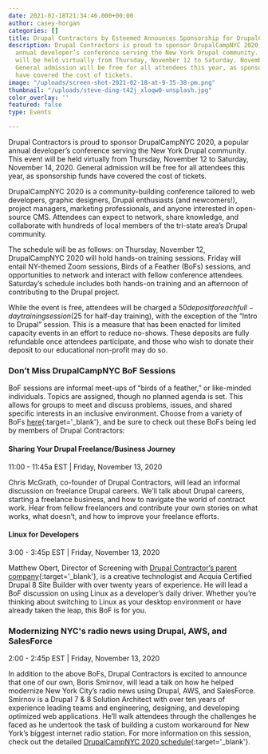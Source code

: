 ```yaml
---
date: 2021-02-18T21:34:46.000+00:00
author: casey-horgan
categories: []
title: Drupal Contractors by Esteemed Announces Sponsorship for DrupalCampNYC 2020
description: Drupal Contractors is proud to sponsor DrupalCampNYC 2020, a popular
  annual developer’s conference serving the New York Drupal community. This event
  will be held virtually from Thursday, November 12 to Saturday, November 14, 2020.
  General admission will be free for all attendees this year, as sponsorship funds
  have covered the cost of tickets.
image: "/uploads/screen-shot-2021-02-18-at-9-35-38-pm.png"
thumbnail: "/uploads/steve-ding-t42j_xloqw0-unsplash.jpg"
color_overlay: ''
featured: false
type: Events

---
```

Drupal Contractors is proud to sponsor DrupalCampNYC 2020, a popular annual developer’s conference serving the New York Drupal community. This event will be held virtually from Thursday, November 12 to Saturday, November 14, 2020. General admission will be free for all attendees this year, as sponsorship funds have covered the cost of tickets.

DrupalCampNYC 2020 is a community-building conference tailored to web developers, graphic designers, Drupal enthusiasts (and newcomers!), project managers, marketing professionals, and anyone interested in open-source CMS. Attendees can expect to network, share knowledge, and collaborate with hundreds of local members of the tri-state area’s Drupal community.

The schedule will be as follows: on Thursday, November 12, DrupalCampNYC 2020 will hold hands-on training sessions. Friday will entail NY-themed Zoom sessions, Birds of a Feather (BoFs) sessions, and opportunities to network and interact with fellow conference attendees. Saturday’s schedule includes both hands-on training and an afternoon of contributing to the Drupal project.

While the event is free, attendees will be charged a $50 deposit for each full-day training session ($25 for half-day training), with the exception of the “Intro to Drupal” session. This is a measure that has been enacted for limited capacity events in an effort to reduce no-shows. These deposits are fully refundable once attendees participate, and those who wish to donate their deposit to our educational non-profit may do so.

### Don’t Miss DrupalCampNYC BoF Sessions

BoF sessions are informal meet-ups of “birds of a feather,” or like-minded individuals. Topics are assigned, though no planned agenda is set. This allows for groups to meet and discuss problems, issues, and shared specific interests in an inclusive environment. Choose from a variety of BoFs [here](https://2020.drupalcamp.nyc/bofs){:target='_blank'}, and be sure to check out these BoFs being led by members of Drupal Contractors:

#### Sharing Your Drupal Freelance/Business Journey

11:00 - 11:45a EST | Friday, November 13, 2020

Chris McGrath, co-founder of Drupal Contractors, will lead an informal discussion on freelance Drupal careers. We’ll talk about Drupal careers, starting a freelance business, and how to navigate the world of contract work. Hear from fellow freelancers and contribute your own stories on what works, what doesn’t, and how to improve your freelance efforts.

#### Linux for Developers

3:00 - 3:45p EST | Friday, November 13, 2020

Matthew Obert, Director of Screening with [Drupal Contractor’s parent company](https://esteemed.io/){:target='_blank'}, is a creative technologist and Acquia Certified Drupal 8 Site Builder with over twenty years of experience. He will lead a BoF discussion on using Linux as a developer’s daily driver. Whether you’re thinking about switching to Linux as your desktop environment or have already taken the leap, this BoF is for you.

### Modernizing NYC's radio news using Drupal, AWS, and SalesForce

2:00 - 2:45p EST | Friday, November 13, 2020

In addition to the above BoFs, Drupal Contractors is excited to announce that one of our own, Boris Smirnov, will lead a talk on how he helped modernize New York City’s radio news using Drupal, AWS, and SalesForce. Smirnov is a Drupal 7 & 8 Solution Architect with over ten years of experience leading teams and engineering, designing, and developing optimized web applications. He’ll walk attendees through the challenges he faced as he undertook the task of building a custom workaround for New York’s biggest internet radio station. For more information on this session, check out the detailed [DrupalCampNYC 2020 schedule](https://2020.drupalcamp.nyc/session/modernizing-nycs-radio-news-using-drupal-aws-and-salesforce){:target='_blank'}.